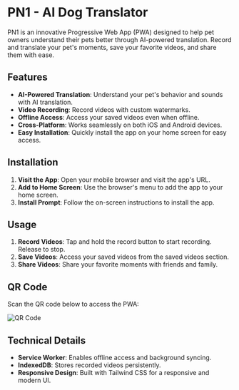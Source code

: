 # PN1 - AI Dog Translator

PN1 is an innovative Progressive Web App (PWA) designed to help pet owners understand their pets better through AI-powered translation. Record and translate your pet's moments, save your favorite videos, and share them with ease.

## Features

- **AI-Powered Translation**: Understand your pet's behavior and sounds with AI translation.
- **Video Recording**: Record videos with custom watermarks.
- **Offline Access**: Access your saved videos even when offline.
- **Cross-Platform**: Works seamlessly on both iOS and Android devices.
- **Easy Installation**: Quickly install the app on your home screen for easy access.

## Installation

1. **Visit the App**: Open your mobile browser and visit the app's URL.
2. **Add to Home Screen**: Use the browser's menu to add the app to your home screen.
3. **Install Prompt**: Follow the on-screen instructions to install the app.

## Usage

1. **Record Videos**: Tap and hold the record button to start recording. Release to stop.
2. **Save Videos**: Access your saved videos from the saved videos section.
3. **Share Videos**: Share your favorite moments with friends and family.

## QR Code

Scan the QR code below to access the PWA:

![QR Code](https://api.qrserver.com/v1/create-qr-code/?size=180x180&color=93C575&data=https://pn1.netlify.app)

## Technical Details

- **Service Worker**: Enables offline access and background syncing.
- **IndexedDB**: Stores recorded videos persistently.
- **Responsive Design**: Built with Tailwind CSS for a responsive and modern UI.
